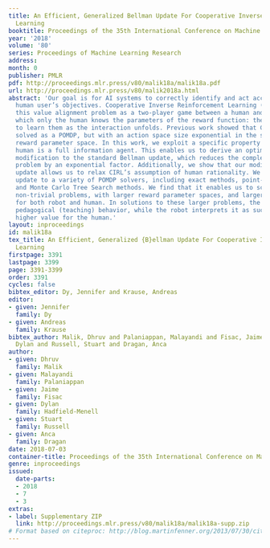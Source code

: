 ```yaml
---
title: An Efficient, Generalized Bellman Update For Cooperative Inverse Reinforcement
  Learning
booktitle: Proceedings of the 35th International Conference on Machine Learning
year: '2018'
volume: '80'
series: Proceedings of Machine Learning Research
address: 
month: 0
publisher: PMLR
pdf: http://proceedings.mlr.press/v80/malik18a/malik18a.pdf
url: http://proceedings.mlr.press/v80/malik2018a.html
abstract: 'Our goal is for AI systems to correctly identify and act according to their
  human user’s objectives. Cooperative Inverse Reinforcement Learning (CIRL) formalizes
  this value alignment problem as a two-player game between a human and robot, in
  which only the human knows the parameters of the reward function: the robot needs
  to learn them as the interaction unfolds. Previous work showed that CIRL can be
  solved as a POMDP, but with an action space size exponential in the size of the
  reward parameter space. In this work, we exploit a specific property of CIRL: the
  human is a full information agent. This enables us to derive an optimality-preserving
  modification to the standard Bellman update, which reduces the complexity of the
  problem by an exponential factor. Additionally, we show that our modified Bellman
  update allows us to relax CIRL’s assumption of human rationality. We apply this
  update to a variety of POMDP solvers, including exact methods, point-based methods,
  and Monte Carlo Tree Search methods. We find that it enables us to scale CIRL to
  non-trivial problems, with larger reward parameter spaces, and larger action spaces
  for both robot and human. In solutions to these larger problems, the human exhibits
  pedagogical (teaching) behavior, while the robot interprets it as such and attains
  higher value for the human.'
layout: inproceedings
id: malik18a
tex_title: An Efficient, Generalized {B}ellman Update For Cooperative Inverse Reinforcement
  Learning
firstpage: 3391
lastpage: 3399
page: 3391-3399
order: 3391
cycles: false
bibtex_editor: Dy, Jennifer and Krause, Andreas
editor:
- given: Jennifer
  family: Dy
- given: Andreas
  family: Krause
bibtex_author: Malik, Dhruv and Palaniappan, Malayandi and Fisac, Jaime and Hadfield-Menell,
  Dylan and Russell, Stuart and Dragan, Anca
author:
- given: Dhruv
  family: Malik
- given: Malayandi
  family: Palaniappan
- given: Jaime
  family: Fisac
- given: Dylan
  family: Hadfield-Menell
- given: Stuart
  family: Russell
- given: Anca
  family: Dragan
date: 2018-07-03
container-title: Proceedings of the 35th International Conference on Machine Learning
genre: inproceedings
issued:
  date-parts:
  - 2018
  - 7
  - 3
extras:
- label: Supplementary ZIP
  link: http://proceedings.mlr.press/v80/malik18a/malik18a-supp.zip
# Format based on citeproc: http://blog.martinfenner.org/2013/07/30/citeproc-yaml-for-bibliographies/
---
```

